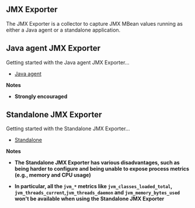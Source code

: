 JMX Exporter
---

The JMX Exporter is a collector to capture JMX MBean values running as either a Java agent or a standalone application.

## Java agent JMX Exporter

Getting started with the Java agent JMX Exporter...

- [Java agent](java_agent/README.md)

**Notes**

- **Strongly encouraged**

## Standalone JMX Exporter

Getting started with the Standalone JMX Exporter...

- [Standalone](standalone/README.md)

**Notes**

- **The Standalone JMX Exporter has various disadvantages, such as being harder to configure and being unable to expose process metrics (e.g., memory and CPU usage)**


- **In particular, all the `jvm_*` metrics like `jvm_classes_loaded_total`, `jvm_threads_current`,`jvm_threads_daemon` and `jvm_memory_bytes_used` won't be available when using the Standalone JMX Exporter**